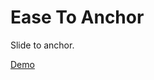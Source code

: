 Ease To Anchor
==============

Slide to anchor.

[Demo](https://rawgithub.com/kylereicks/ease-to-anchor/master/index.html)
